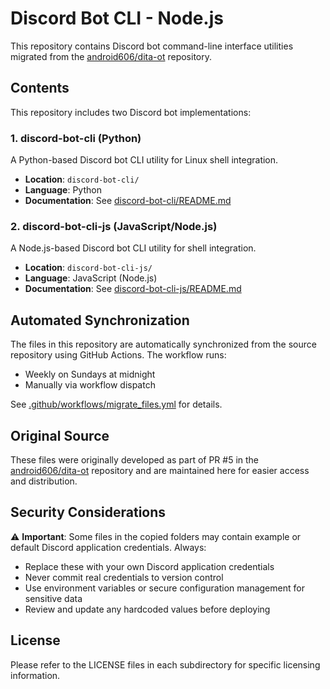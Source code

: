 # Discord Bot CLI - Node.js

This repository contains Discord bot command-line interface utilities migrated from the [android606/dita-ot](https://github.com/android606/dita-ot) repository.

## Contents

This repository includes two Discord bot implementations:

### 1. discord-bot-cli (Python)
A Python-based Discord bot CLI utility for Linux shell integration.

- **Location**: `discord-bot-cli/`
- **Language**: Python
- **Documentation**: See [discord-bot-cli/README.md](discord-bot-cli/README.md)

### 2. discord-bot-cli-js (JavaScript/Node.js)
A Node.js-based Discord bot CLI utility for shell integration.

- **Location**: `discord-bot-cli-js/`
- **Language**: JavaScript (Node.js)
- **Documentation**: See [discord-bot-cli-js/README.md](discord-bot-cli-js/README.md)

## Automated Synchronization

The files in this repository are automatically synchronized from the source repository using GitHub Actions. The workflow runs:
- Weekly on Sundays at midnight
- Manually via workflow dispatch

See [.github/workflows/migrate_files.yml](.github/workflows/migrate_files.yml) for details.

## Original Source

These files were originally developed as part of PR #5 in the [android606/dita-ot](https://github.com/android606/dita-ot) repository and are maintained here for easier access and distribution.

## Security Considerations

⚠️ **Important**: Some files in the copied folders may contain example or default Discord application credentials. Always:
- Replace these with your own Discord application credentials
- Never commit real credentials to version control
- Use environment variables or secure configuration management for sensitive data
- Review and update any hardcoded values before deploying

## License

Please refer to the LICENSE files in each subdirectory for specific licensing information.
